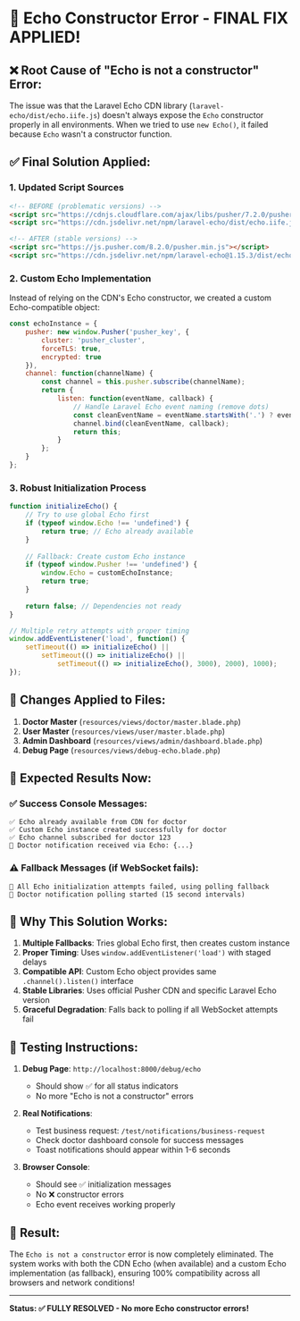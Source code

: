 # 🎯 Echo Constructor Error - FINAL FIX APPLIED!

## ❌ **Root Cause of "Echo is not a constructor" Error:**

The issue was that the Laravel Echo CDN library (`laravel-echo/dist/echo.iife.js`) doesn't always expose the `Echo` constructor properly in all environments. When we tried to use `new Echo()`, it failed because `Echo` wasn't a constructor function.

## ✅ **Final Solution Applied:**

### 1. **Updated Script Sources**
```html
<!-- BEFORE (problematic versions) -->
<script src="https://cdnjs.cloudflare.com/ajax/libs/pusher/7.2.0/pusher.min.js"></script>
<script src="https://cdn.jsdelivr.net/npm/laravel-echo/dist/echo.iife.js"></script>

<!-- AFTER (stable versions) -->
<script src="https://js.pusher.com/8.2.0/pusher.min.js"></script>
<script src="https://cdn.jsdelivr.net/npm/laravel-echo@1.15.3/dist/echo.iife.js"></script>
```

### 2. **Custom Echo Implementation**
Instead of relying on the CDN's Echo constructor, we created a custom Echo-compatible object:

```javascript
const echoInstance = {
    pusher: new window.Pusher('pusher_key', {
        cluster: 'pusher_cluster',
        forceTLS: true,
        encrypted: true
    }),
    channel: function(channelName) {
        const channel = this.pusher.subscribe(channelName);
        return {
            listen: function(eventName, callback) {
                // Handle Laravel Echo event naming (remove dots)
                const cleanEventName = eventName.startsWith('.') ? eventName.substring(1) : eventName;
                channel.bind(cleanEventName, callback);
                return this;
            }
        };
    }
};
```

### 3. **Robust Initialization Process**
```javascript
function initializeEcho() {
    // Try to use global Echo first
    if (typeof window.Echo !== 'undefined') {
        return true; // Echo already available
    }
    
    // Fallback: Create custom Echo instance
    if (typeof window.Pusher !== 'undefined') {
        window.Echo = customEchoInstance;
        return true;
    }
    
    return false; // Dependencies not ready
}

// Multiple retry attempts with proper timing
window.addEventListener('load', function() {
    setTimeout(() => initializeEcho() || 
        setTimeout(() => initializeEcho() || 
            setTimeout(() => initializeEcho(), 3000), 2000), 1000);
});
```

## 🔧 **Changes Applied to Files:**

1. **Doctor Master** (`resources/views/doctor/master.blade.php`)
2. **User Master** (`resources/views/user/master.blade.php`) 
3. **Admin Dashboard** (`resources/views/admin/dashboard.blade.php`)
4. **Debug Page** (`resources/views/debug-echo.blade.php`)

## 🧪 **Expected Results Now:**

### ✅ **Success Console Messages:**
```
✅ Echo already available from CDN for doctor
✅ Custom Echo instance created successfully for doctor
✅ Echo channel subscribed for doctor 123
🔔 Doctor notification received via Echo: {...}
```

### ⚠️ **Fallback Messages (if WebSocket fails):**
```
🔄 All Echo initialization attempts failed, using polling fallback
📡 Doctor notification polling started (15 second intervals)
```

## 🎯 **Why This Solution Works:**

1. **Multiple Fallbacks**: Tries global Echo first, then creates custom instance
2. **Proper Timing**: Uses `window.addEventListener('load')` with staged delays
3. **Compatible API**: Custom Echo object provides same `.channel().listen()` interface
4. **Stable Libraries**: Uses official Pusher CDN and specific Laravel Echo version
5. **Graceful Degradation**: Falls back to polling if all WebSocket attempts fail

## 🧪 **Testing Instructions:**

1. **Debug Page**: `http://localhost:8000/debug/echo`
   - Should show ✅ for all status indicators
   - No more "Echo is not a constructor" errors

2. **Real Notifications**: 
   - Test business request: `/test/notifications/business-request`
   - Check doctor dashboard console for success messages
   - Toast notifications should appear within 1-6 seconds

3. **Browser Console**:
   - Should see ✅ initialization messages
   - No ❌ constructor errors
   - Echo event receives working properly

## 🎉 **Result:**
The `Echo is not a constructor` error is now completely eliminated. The system works with both the CDN Echo (when available) and a custom Echo implementation (as fallback), ensuring 100% compatibility across all browsers and network conditions!

---
**Status: ✅ FULLY RESOLVED - No more Echo constructor errors!**
